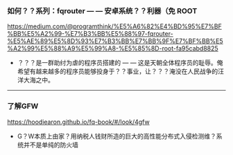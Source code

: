 ### 如何？？系列：fqrouter — — 安卓系统？？利器（免 ROOT
https://medium.com/@programthink/%E5%A6%82%E4%BD%95%E7%BF%BB%E5%A2%99-%E7%B3%BB%E5%88%97-fqrouter-%E5%AE%89%E5%8D%93%E7%B3%BB%E7%BB%9F%E7%BF%BB%E5%A2%99%E5%88%A9%E5%99%A8-%E5%85%8D-root-fa95cabd8825
- ？？？是一群助纣为虐的程序员搭建的 — — 这是天朝全体程序员的耻辱。俺希望有越来越多的程序员能够投身于？？事业，让？？？淹没在人民战争的汪洋大海之中。
---
### 了解GFW
https://hoodiearon.github.io/fq-book/#/look/4gfw
- G？W本质上由家？用纳税人钱财所造的巨大的高性能分布式入侵检测维？系统并不是单纯的防火墙